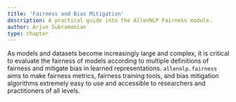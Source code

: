 ```yaml
---
title: 'Fairness and Bias Mitigation'
description: A practical guide into the AllenNLP Fairness module.
author: Arjun Subramonian 
type: chapter
---
```


<textblock>
As models and datasets become increasingly large and complex, it is critical to evaluate the fairness of models according to multiple definitions of fairness and mitigate bias in learned representations. <code>allennlp.fairness</code> aims to make fairness metrics, fairness training tools, and bias mitigation algorithms extremely easy to use and accessible to researchers and practitioners of all levels.
</textblock>

<exercise id="1" title="Why do we need fairness and bias mitigation tools?">

</exercise>

<exercise id="2" title="An Overview of Fairness Metrics">
</exercise>

<exercise id="3" title="An Overview of Bias Mitigators">
</exercise>

<exercise id="4" title="An Overview of Bias Metrics">
</exercise>

<exercise id="5" title="Applying Bias Mitigation to Large Transformers">
</exercise>
